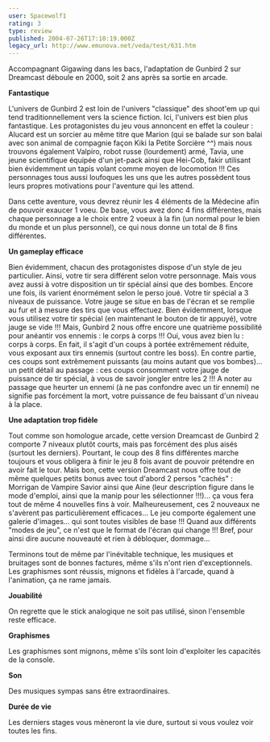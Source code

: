 ```yaml
---
user: Spacewolf1
rating: 3
type: review
published: 2004-07-26T17:10:19.000Z
legacy_url: http://www.emunova.net/veda/test/631.htm
---
```

Accompagnant Gigawing dans les bacs, l'adaptation de Gunbird 2 sur Dreamcast déboule en 2000, soit 2 ans après sa sortie en arcade.  

  

**Fantastique**  

L'univers de Gunbird 2 est loin de l'univers "classique" des shoot'em up qui tend traditionnellement vers la science fiction. Ici, l'univers est bien plus fantastique. Les protagonistes du jeu vous annoncent en effet la couleur : Alucard est un sorcier au même titre que Marion (qui se balade sur son balai avec son animal de compagnie façon Kiki la Petite Sorcière ^^) mais nous trouvons également Valpiro, robot russe (lourdement) armé, Tavia, une jeune scientifique équipée d'un jet-pack ainsi que Hei-Cob, fakir utilisant bien évidemment un tapis volant comme moyen de locomotion !!! Ces personnages tous aussi loufoques les uns que les autres possèdent tous leurs propres motivations pour l'aventure qui les attend.  

Dans cette aventure, vous devrez réunir les 4 éléments de la Médecine afin de pouvoir exaucer 1 voeu. De base, vous avez donc 4 fins différentes, mais chaque personnage a le choix entre 2 voeux à la fin (un normal pour le bien du monde et un plus personnel), ce qui nous donne un total de 8 fins différentes.  

  

**Un gameplay efficace**  

Bien évidemment, chacun des protagonistes dispose d'un style de jeu particulier. Ainsi, votre tir sera différent selon votre personnage. Mais vous avez aussi à votre disposition un tir spécial ainsi que des bombes. Encore une fois, ils varient énormément selon le perso joué. Votre tir spécial a 3 niveaux de puissance. Votre jauge se situe en bas de l'écran et se remplie au fur et à mesure des tirs que vous effectuez. Bien évidemment, lorsque vous utilisez votre tir spécial (en maintenant le bouton de tir appuyé), votre jauge se vide !!! Mais, Gunbird 2 nous offre encore une quatrième possibilité pour anéantir vos ennemis : le corps à corps !!! Oui, vous avez bien lu : corps à corps. En fait, il s'agit d'un coups à portée extrêmement réduite, vous exposant aux tirs ennemis (surtout contre les boss). En contre partie, ces coups sont extrêmement puissants (au moins autant que vos bombes)... un petit détail au passage : ces coups consomment votre jauge de puissance de tir spécial, à vous de savoir jongler entre les 2 !!! A noter au passage que heurter un ennemi (à ne pas confondre avec un tir ennemi) ne signifie pas forcément la mort, votre puissance de feu baissant d'un niveau à la place.  

  

**Une adaptation trop fidèle**  

Tout comme son homologue arcade, cette version Dreamcast de Gunbird 2 comporte 7 niveaux plutôt courts, mais pas forcément des plus aisés (surtout les derniers). Pourtant, le coup des 8 fins différentes marche toujours et vous obligera à finir le jeu 8 fois avant de pouvoir prétendre en avoir fait le tour. Mais bon, cette version Dreamcast nous offre tout de même quelques petits bonus avec tout d'abord 2 persos "cachés" : Morrigan de Vampire Savior ainsi que Aine (leur description figure dans le mode d'emploi, ainsi que la manip pour les sélectionner !!!)... ça vous fera tout de même 4 nouvelles fins à voir. Malheureusement, ces 2 nouveaux ne s'avèrent pas particulièrement efficaces... Le jeu comporte également une galerie d'images... qui sont toutes visibles de base !!! Quand aux différents "modes de jeu", ce n'est que le format de l'écran qui change !!! Bref, pour ainsi dire aucune nouveauté et rien à débloquer, dommage...  

Terminons tout de même par l'inévitable technique, les musiques et bruitages sont de bonnes factures, même s'ils n'ont rien d'exceptionnels. Les graphismes sont réussis, mignons et fidèles à l'arcade, quand à l'animation, ça ne rame jamais.  

  

  

**Jouabilité**  

On regrette que le stick analogique ne soit pas utilisé, sinon l'ensemble reste efficace.  

**Graphismes**  

Les graphismes sont mignons, même s'ils sont loin d'exploiter les capacités de la console.  

**Son**  

Des musiques sympas sans être extraordinaires.  

**Durée de vie**  

Les derniers stages vous mèneront la vie dure, surtout si vous voulez voir toutes les fins.
